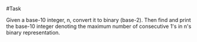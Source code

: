 #Task

Given a base-10 integer, n, convert it to binary (base-2). Then find and print the base-10 integer denoting the maximum number of consecutive 1's in n's binary representation.